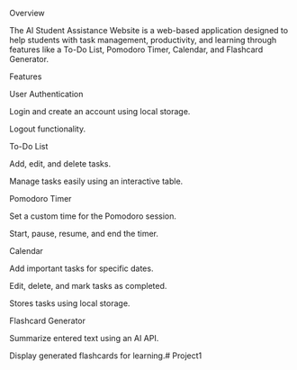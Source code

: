 Overview

The AI Student Assistance Website is a web-based application designed to help students with task management, productivity, and learning through features like a To-Do List, Pomodoro Timer, Calendar, and Flashcard Generator.

Features

User Authentication

Login and create an account using local storage.

Logout functionality.

To-Do List

Add, edit, and delete tasks.

Manage tasks easily using an interactive table.

Pomodoro Timer

Set a custom time for the Pomodoro session.

Start, pause, resume, and end the timer.

Calendar

Add important tasks for specific dates.

Edit, delete, and mark tasks as completed.

Stores tasks using local storage.

Flashcard Generator

Summarize entered text using an AI API.

Display generated flashcards for learning.# Project1

